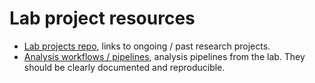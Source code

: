 # Lab project resources

- [Lab projects repo](project), links to ongoing / past research projects.
- [Analysis workflows / pipelines](pipeline), analysis pipelines from the lab. They should be clearly documented and reproducible. 
